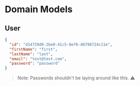 # Domain Models

## User

```json
{
  "id": "d14729d9-2be0-41c5-8e76-d6796724c11e",
  "firstName": "first",
  "lastName": "last",
  "email": "test@test.com",
  "password": "password"
}
```

> Note: Passwords shouldn't be laying around like this. ⚠️
